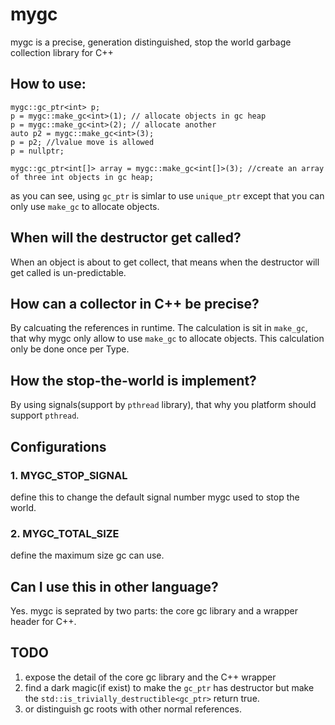# mygc
mygc is a precise, generation distinguished, stop the world garbage collection library for C++

## How to use:
    mygc::gc_ptr<int> p;
    p = mygc::make_gc<int>(1); // allocate objects in gc heap
    p = mygc::make_gc<int>(2); // allocate another
    auto p2 = mygc::make_gc<int>(3);
    p = p2; //lvalue move is allowed
    p = nullptr;
  
    mygc::gc_ptr<int[]> array = mygc::make_gc<int[]>(3); //create an array of three int objects in gc heap;
    
as you can see, using `gc_ptr` is simlar to use `unique_ptr` except that you can only use `make_gc` to allocate objects. 

## When will the destructor get called?
When an object is about to get collect, that means when the destructor will get called is un-predictable.

## How can a collector in C++ be precise?
By calcuating the references in runtime.
The calculation is sit in `make_gc`, that why mygc only allow to use `make_gc` to allocate objects.
This calculation only be done once per Type.

## How the stop-the-world is implement?
By using signals(support by `pthread` library), that why you platform should support `pthread`.


## Configurations

### 1. MYGC_STOP_SIGNAL
define this to change the default signal number mygc used to stop the world. 

### 2. MYGC_TOTAL_SIZE
define the maximum size gc can use.

## Can I use this in other language?
Yes. mygc is seprated by two parts: the core gc library and a wrapper header for C++.

## TODO

1. expose the detail of the core gc library and the C++ wrapper
2. find a dark magic(if exist) to make the `gc_ptr` has destructor but make the `std::is_trivially_destructible<gc_ptr>` return true.
3. or distinguish gc roots with other normal references.
